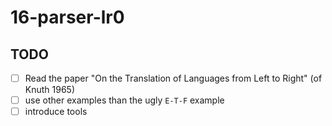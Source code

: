 # 16-parser-lr0

## TODO
- [ ] Read the paper "On the Translation of Languages from Left to Right" (of Knuth 1965)
- [ ] use other examples than the ugly `E-T-F` example
- [ ] introduce tools